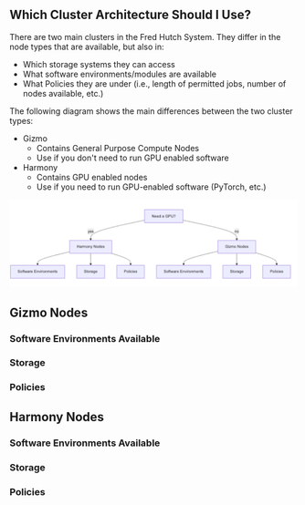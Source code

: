 ## Which Cluster Architecture Should I Use?

There are two main clusters in the Fred Hutch System. They differ in the node types that are available, but also in:

- Which storage systems they can access
- What software environments/modules are available
- What Policies they are under (i.e., length of permitted jobs, number of nodes available, etc.)

The following diagram shows the main differences between the two cluster types:

- Gizmo 
	- Contains General Purpose Compute Nodes
	- Use if you don't need to run GPU enabled software
- Harmony 
	- Contains GPU enabled nodes
	- Use if you need to run GPU-enabled software (PyTorch, etc.)

![](assets/gizmo-harmony.png)

## Gizmo Nodes

### Software Environments Available

### Storage

### Policies



## Harmony Nodes

### Software Environments Available

### Storage

### Policies

